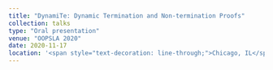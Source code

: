 ```yaml
---
title: "DynamiTe: Dynamic Termination and Non-termination Proofs"
collection: talks
type: "Oral presentation"
venue: "OOPSLA 2020"
date: 2020-11-17
location: '<span style="text-decoration: line-through;">Chicago, IL</span> Online'
---
```

